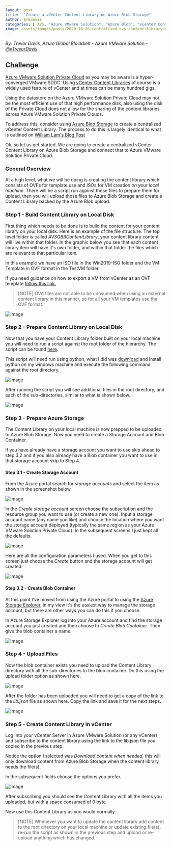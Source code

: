 ```yaml
---
layout: post
title:  "Create a vCenter Content Library on Azure Blob Storage"
author: tredavis
categories: [ AVS, "Azure VMware Solution", "Azure Blob", "vCenter Content Library", ]
image: assets/images/posts/2020-10-26-centralized-avs-content-library-on-azure-blob/205506.png
---
```


*By: Trevor Davis, Azure Global Blackbelt - Azure VMware Solution - [@vTrevorDavis](https://twitter.com/vtrevordavis)*

## Challenge  

[Azure VMware Solution Private Cloud](https://azure.microsoft.com/services/azure-vmware/) as you may be aware is a hyper-converged VMware SDDC.  Using [vCenter Content Libraries](https://docs.vmware.com/en/VMware-vSphere/6.7/com.vmware.vsphere.vm_admin.doc/GUID-254B2CE8-20A8-43F0-90E8-3F6776C2C896.html) of course is a widely used feature of vCenter and at times can be many hundred gigs.  

Using the datastore on the Azure VMware Solution Private Cloud may not be the most efficient use of that high performance disk, also using the disk of the Private Cloud does not allow for the sharing of the content libraries across Azure VMware Solution Private Clouds.  

To address this, consider using [Azure Blob Storage](https://azure.microsoft.com/services/storage/blobs/) to create a centralized vCenter Content Library.  The process to do this is largely identical to what is outlined on [William Lam's Blog Post](https://www.virtuallyghetto.com/2015/06/creating-your-own-3rd-party-content-library-for-vsphere-6-0-vcloud-director-5-x.html)

Ok, so let us get started.  We are going to create a centralized vCenter Content Library on Azure Blob Storage and connect that to Azure VMware Solution Private Cloud.

### General Overview

At a high level, what we will be doing is creating the content library which consists of OVFs for template use and ISOs for VM creation *on your local machine*.  There will be a script run against those files to prepare them for upload, then you will upload those files to Azure Blob Storage and create a Content Library backed by the Azure Blob upload.

### Step 1 - Build Content Library on Local Disk

First thing which needs to be done is to build the content for your content library on your local disk.  Here is an example of the file structure.  The top level folder is called *AVSGBBContentLibrary*, your content library content will live within that folder.  In the graphic below you see that each content library item will have it's own folder, and within that folder the files which are relevant to that particular item.  

In this example we have an ISO file in the Win2019-ISO folder and the VM Template in OVF format in the TestVM folder.

If you need guidance on how to export a VM from vCenter as an OVF template [follow this link.](https://docs.vmware.com/en/VMware-vSphere/6.7/com.vmware.vsphere.vm_admin.doc/GUID-B05A4E9F-DD21-4397-95A1-00125AFDA9C8.html)

>[NOTE]
>OVA files are not able to be consumed when using an external content library in this manner, so for all your VM templates use the OVF format.

![image](/assets/images/posts/2020-10-26-centralized-avs-content-library-on-azure-blob/123.png)

### Step 2 - Prepare Content Library on Local Disk

Now that you have your Content Library folder built on your local machine you will need to run a script against the root folder of the hierarchy.  The script can be found [here](https://github.com/lamw/vghetto-scripts/blob/master/python/make_vcsp_2015.py).

This script will need run using python, what I did was [download](https://www.python.org/downloads/) and install python on my windows machine and execute the following command against the root directory.

![image](/assets/images/posts/2020-10-26-centralized-avs-content-library-on-azure-blob/4.png)

After running the script you will see additional files in the root directory, and each of the sub-directories, similar to what is shown below.

![image](/assets/images/posts/2020-10-26-centralized-avs-content-library-on-azure-blob/567.png)

### Step 3 - Prepare Azure Storage

The Content Library on your local machine is now prepped to be uploaded to Azure Blob Storage.  Now you need to create a Storage Account and Blob Container.  

If you have already have a storage account you want to use skip ahead to step 3.2 and if you also already have a Blob container you want to use in that storage account skip to Step 4.

#### Step 3.1 - Create Storage Account

From the Azure portal search for *storage accounts* and select the item as shown in the screenshot below.

![image](/assets/images/posts/2020-10-26-centralized-avs-content-library-on-azure-blob/createstorageaccount.png)

In the *Create storage account* screen choose the subscription and the resource group you want to use (or create a new one).  Input a storage account name (any name you like) and choose the location where you want the storage account deployed (typically the same region as your Azure VMware Solution Private Cloud). In the subsequent screens I just kept all the defaults.

![image](/assets/images/posts/2020-10-26-centralized-avs-content-library-on-azure-blob/createstorageaccount2.png)

Here are all the configuration parameters I used.  When you get to this screen just choose the *Create* button and the storage account will get created.

![image](/assets/images/posts/2020-10-26-centralized-avs-content-library-on-azure-blob/createstorageaccount3.png)

#### Step 3.2 - Create Blob Container

At this point I've moved from using the Azure portal to using the [Azure Storage Explorer](https://azure.microsoft.com/features/storage-explorer/), in my view it's the easiest way to manage the storage account, but there are other ways you can do this if you choose.

In Azure Storage Explorer log into your Azure account and find the storage account you just created and then choose to *Create Blob Container*.  Then give the blob container a name.

![image](/assets/images/posts/2020-10-26-centralized-avs-content-library-on-azure-blob/createblob.png)

### Step 4 - Upload Files

Now the blob container exists you need to upload the Content Library directory with all the sub-directories to the blob container.  Do this using the upload folder option as shown here.

![image](/assets/images/posts/2020-10-26-centralized-avs-content-library-on-azure-blob/upload.png)

After the folder has been uploaded you will need to get a copy of the link to the *lib.json* file as shown here.  Copy the link and save it for the next steps.

![image](/assets/images/posts/2020-10-26-centralized-avs-content-library-on-azure-blob/copyurl.png)

### Step 5 - Create Content Library in vCenter

Log into your vCenter Server in Azure VMware Solution (or any vCenter) and subscribe to the content library using the link to the lib.json file you copied in the previous step.  

Notice the option I selected was *Download content when needed*, this will only download content from Azure Blob Storage when the content library needs the file(s).  

In the subsequent fields choose the options you prefer.

![image](/assets/images/posts/2020-10-26-centralized-avs-content-library-on-azure-blob/contentlibraryurl.png)

After subscribing you should see the Content Library with all the items you uploaded, but with a space consumed of 0 byte.

Now use this Content Library as you would normally.

>[NOTE]
>Whenever you want to update the content library add content to the root directory on your local machine or update existing file(s), re-run the script as shown in the previous step and upload or re-upload anything which has changed.
